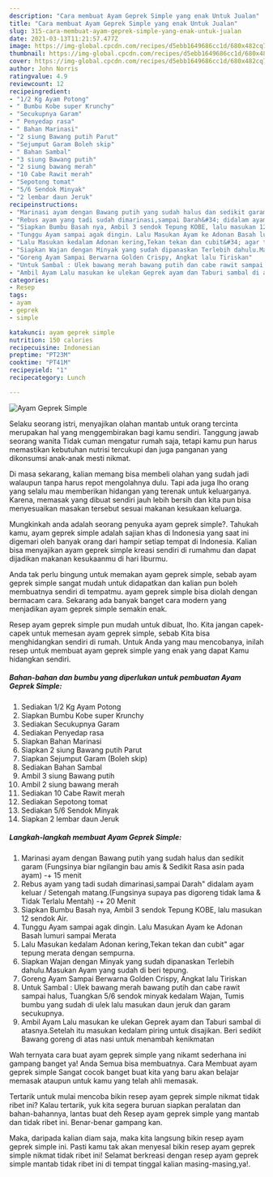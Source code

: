 ```yaml
---
description: "Cara membuat Ayam Geprek Simple yang enak Untuk Jualan"
title: "Cara membuat Ayam Geprek Simple yang enak Untuk Jualan"
slug: 315-cara-membuat-ayam-geprek-simple-yang-enak-untuk-jualan
date: 2021-03-13T11:21:57.477Z
image: https://img-global.cpcdn.com/recipes/d5ebb1649686cc1d/680x482cq70/ayam-geprek-simple-foto-resep-utama.jpg
thumbnail: https://img-global.cpcdn.com/recipes/d5ebb1649686cc1d/680x482cq70/ayam-geprek-simple-foto-resep-utama.jpg
cover: https://img-global.cpcdn.com/recipes/d5ebb1649686cc1d/680x482cq70/ayam-geprek-simple-foto-resep-utama.jpg
author: John Norris
ratingvalue: 4.9
reviewcount: 12
recipeingredient:
- "1/2 Kg Ayam Potong"
- " Bumbu Kobe super Krunchy"
- "Secukupnya Garam"
- " Penyedap rasa"
- " Bahan Marinasi"
- "2 siung Bawang putih Parut"
- "Sejumput Garam Boleh skip"
- " Bahan Sambal"
- "3 siung Bawang putih"
- "2 siung bawang merah"
- "10 Cabe Rawit merah"
- "Sepotong tomat"
- "5/6 Sendok Minyak"
- "2 lembar daun Jeruk"
recipeinstructions:
- "Marinasi ayam dengan Bawang putih yang sudah halus dan sedikit garam (Fungsinya biar ngilangin bau amis &amp; Sedikit Rasa asin pada ayam) -+ 15 menit"
- "Rebus ayam yang tadi sudah dimarinasi,sampai Darah&#34; didalam ayam keluar / Setengah matang.(Fungsinya supaya pas digoreng tidak lama &amp; Tidak Terlalu Mentah) -+ 20 Menit"
- "Siapkan Bumbu Basah nya, Ambil 3 sendok Tepung KOBE, lalu masukan 12 sendok Air."
- "Tunggu Ayam sampai agak dingin. Lalu Masukan Ayam ke Adonan Basah lumuri sampai Merata"
- "Lalu Masukan kedalam Adonan kering,Tekan tekan dan cubit&#34; agar tepung merata dengan sempurna."
- "Siapkan Wajan dengan Minyak yang sudah dipanaskan Terlebih dahulu.Masukan Ayam yang sudah di beri tepung."
- "Goreng Ayam Sampai Berwarna Golden Crispy, Angkat lalu Tiriskan"
- "Untuk Sambal : Ulek bawang merah bawang putih dan cabe rawit sampai halus, Tuangkan 5/6 sendok minyak kedalam Wajan, Tumis bumbu yang sudah di ulek lalu masukan daun jeruk dan garam secukupnya."
- "Ambil Ayam Lalu masukan ke ulekan Geprek ayam dan Taburi sambal di atasnya.Setelah itu masukan kedalam piring untuk disajikan. Beri sedikit Bawang goreng di atas nasi untuk menambah kenikmatan"
categories:
- Resep
tags:
- ayam
- geprek
- simple

katakunci: ayam geprek simple 
nutrition: 150 calories
recipecuisine: Indonesian
preptime: "PT23M"
cooktime: "PT41M"
recipeyield: "1"
recipecategory: Lunch

---
```



![Ayam Geprek Simple](https://img-global.cpcdn.com/recipes/d5ebb1649686cc1d/680x482cq70/ayam-geprek-simple-foto-resep-utama.jpg)

Selaku seorang istri, menyajikan olahan mantab untuk orang tercinta merupakan hal yang menggembirakan bagi kamu sendiri. Tanggung jawab seorang  wanita Tidak cuman mengatur rumah saja, tetapi kamu pun harus memastikan kebutuhan nutrisi tercukupi dan juga panganan yang dikonsumsi anak-anak mesti nikmat.

Di masa  sekarang, kalian memang bisa membeli olahan yang sudah jadi walaupun tanpa harus repot mengolahnya dulu. Tapi ada juga lho orang yang selalu mau memberikan hidangan yang terenak untuk keluarganya. Karena, memasak yang dibuat sendiri jauh lebih bersih dan kita pun bisa menyesuaikan masakan tersebut sesuai makanan kesukaan keluarga. 



Mungkinkah anda adalah seorang penyuka ayam geprek simple?. Tahukah kamu, ayam geprek simple adalah sajian khas di Indonesia yang saat ini digemari oleh banyak orang dari hampir setiap tempat di Indonesia. Kalian bisa menyajikan ayam geprek simple kreasi sendiri di rumahmu dan dapat dijadikan makanan kesukaanmu di hari liburmu.

Anda tak perlu bingung untuk memakan ayam geprek simple, sebab ayam geprek simple sangat mudah untuk didapatkan dan kalian pun boleh membuatnya sendiri di tempatmu. ayam geprek simple bisa diolah dengan bermacam cara. Sekarang ada banyak banget cara modern yang menjadikan ayam geprek simple semakin enak.

Resep ayam geprek simple pun mudah untuk dibuat, lho. Kita jangan capek-capek untuk memesan ayam geprek simple, sebab Kita bisa menghidangkan sendiri di rumah. Untuk Anda yang mau mencobanya, inilah resep untuk membuat ayam geprek simple yang enak yang dapat Kamu hidangkan sendiri.

<!--inarticleads1-->

##### Bahan-bahan dan bumbu yang diperlukan untuk pembuatan Ayam Geprek Simple:

1. Sediakan 1/2 Kg Ayam Potong
1. Siapkan  Bumbu Kobe super Krunchy
1. Sediakan Secukupnya Garam
1. Sediakan  Penyedap rasa
1. Siapkan  Bahan Marinasi
1. Siapkan 2 siung Bawang putih Parut
1. Siapkan Sejumput Garam (Boleh skip)
1. Sediakan  Bahan Sambal
1. Ambil 3 siung Bawang putih
1. Ambil 2 siung bawang merah
1. Sediakan 10 Cabe Rawit merah
1. Sediakan Sepotong tomat
1. Sediakan 5/6 Sendok Minyak
1. Siapkan 2 lembar daun Jeruk




<!--inarticleads2-->

##### Langkah-langkah membuat Ayam Geprek Simple:

1. Marinasi ayam dengan Bawang putih yang sudah halus dan sedikit garam (Fungsinya biar ngilangin bau amis &amp; Sedikit Rasa asin pada ayam) -+ 15 menit
1. Rebus ayam yang tadi sudah dimarinasi,sampai Darah&#34; didalam ayam keluar / Setengah matang.(Fungsinya supaya pas digoreng tidak lama &amp; Tidak Terlalu Mentah) -+ 20 Menit
1. Siapkan Bumbu Basah nya, Ambil 3 sendok Tepung KOBE, lalu masukan 12 sendok Air.
1. Tunggu Ayam sampai agak dingin. Lalu Masukan Ayam ke Adonan Basah lumuri sampai Merata
1. Lalu Masukan kedalam Adonan kering,Tekan tekan dan cubit&#34; agar tepung merata dengan sempurna.
1. Siapkan Wajan dengan Minyak yang sudah dipanaskan Terlebih dahulu.Masukan Ayam yang sudah di beri tepung.
1. Goreng Ayam Sampai Berwarna Golden Crispy, Angkat lalu Tiriskan
1. Untuk Sambal : Ulek bawang merah bawang putih dan cabe rawit sampai halus, Tuangkan 5/6 sendok minyak kedalam Wajan, Tumis bumbu yang sudah di ulek lalu masukan daun jeruk dan garam secukupnya.
1. Ambil Ayam Lalu masukan ke ulekan Geprek ayam dan Taburi sambal di atasnya.Setelah itu masukan kedalam piring untuk disajikan. Beri sedikit Bawang goreng di atas nasi untuk menambah kenikmatan




Wah ternyata cara buat ayam geprek simple yang nikamt sederhana ini gampang banget ya! Anda Semua bisa membuatnya. Cara Membuat ayam geprek simple Sangat cocok banget buat kita yang baru akan belajar memasak ataupun untuk kamu yang telah ahli memasak.

Tertarik untuk mulai mencoba bikin resep ayam geprek simple nikmat tidak ribet ini? Kalau tertarik, yuk kita segera buruan siapkan peralatan dan bahan-bahannya, lantas buat deh Resep ayam geprek simple yang mantab dan tidak ribet ini. Benar-benar gampang kan. 

Maka, daripada kalian diam saja, maka kita langsung bikin resep ayam geprek simple ini. Pasti kamu tak akan menyesal bikin resep ayam geprek simple nikmat tidak ribet ini! Selamat berkreasi dengan resep ayam geprek simple mantab tidak ribet ini di tempat tinggal kalian masing-masing,ya!.

